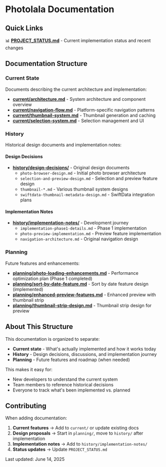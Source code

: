 # Photolala Documentation

## Quick Links

📊 **[PROJECT_STATUS.md](./PROJECT_STATUS.md)** - Current implementation status and recent changes

## Documentation Structure

### Current State
Documents describing the current architecture and implementation:

- **[current/architecture.md](./current/architecture.md)** - System architecture and component overview
- **[current/navigation-flow.md](./current/navigation-flow.md)** - Platform-specific navigation patterns
- **[current/thumbnail-system.md](./current/thumbnail-system.md)** - Thumbnail generation and caching
- **[current/selection-system.md](./current/selection-system.md)** - Selection management and UI

### History
Historical design documents and implementation notes:

#### Design Decisions
- **[history/design-decisions/](./history/design-decisions/)** - Original design documents
  - `photo-browser-design.md` - Initial photo browser architecture
  - `selection-and-preview-design.md` - Selection and preview feature design
  - `thumbnail-*.md` - Various thumbnail system designs
  - `swiftdata-thumbnail-metadata-design.md` - SwiftData integration plans

#### Implementation Notes  
- **[history/implementation-notes/](./history/implementation-notes/)** - Development journey
  - `implementation-phase1-details.md` - Phase 1 implementation
  - `photo-preview-implementation.md` - Preview feature implementation
  - `navigation-architecture.md` - Original navigation design

### Planning
Future features and enhancements:

- **[planning/photo-loading-enhancements.md](./planning/photo-loading-enhancements.md)** - Performance optimization plan (Phase 1 completed)
- **[planning/sort-by-date-feature.md](./planning/sort-by-date-feature.md)** - Sort by date feature design (implemented)
- **[planning/enhanced-preview-features.md](./planning/enhanced-preview-features.md)** - Enhanced preview with thumbnail strip
- **[planning/thumbnail-strip-design.md](./planning/thumbnail-strip-design.md)** - Thumbnail strip design for preview

## About This Structure

This documentation is organized to separate:
- **Current state** - What's actually implemented and how it works today
- **History** - Design decisions, discussions, and implementation journey
- **Planning** - Future features and roadmap (when needed)

This makes it easy for:
- New developers to understand the current system
- Team members to reference historical decisions
- Everyone to track what's been implemented vs. planned

## Contributing

When adding documentation:
1. **Current features** → Add to `current/` or update existing docs
2. **Design proposals** → Start in `planning/`, move to `history/` after implementation
3. **Implementation notes** → Add to `history/implementation-notes/`
4. **Status updates** → Update `PROJECT_STATUS.md`

Last updated: June 14, 2025